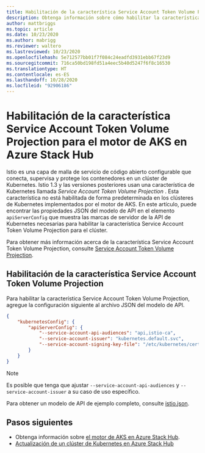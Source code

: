 ```yaml
---
title: Habilitación de la característica Service Account Token Volume Projection para el motor de AKS en Azure Stack Hub
description: Obtenga información sobre cómo habilitar la característica Service Account Token Volume Projection para el motor de AKS en Azure Stack Hub.
author: mattbriggs
ms.topic: article
ms.date: 10/23/2020
ms.author: mabrigg
ms.reviewer: waltero
ms.lastreviewed: 10/23/2020
ms.openlocfilehash: 5e712577bb01f7f084c24eadfd3931ebb67f23d9
ms.sourcegitcommit: 716ca50bd198fd51a4eec5b40d5247f6f8c16530
ms.translationtype: HT
ms.contentlocale: es-ES
ms.lasthandoff: 10/28/2020
ms.locfileid: "92906186"
---
```

# <a name="enabling-service-account-token-volume-projection-for-the-aks-engine-on-azure-stack-hub"></a>Habilitación de la característica Service Account Token Volume Projection para el motor de AKS en Azure Stack Hub

Istio es una capa de malla de servicio de código abierto configurable que conecta, supervisa y protege los contenedores en un clúster de Kubernetes. Istio 1.3 y las versiones posteriores usan una característica de Kubernetes llamada *Service Account Token Volume Projection* . Esta característica no está habilitada de forma predeterminada en los clústeres de Kubernetes implementados por el motor de AKS. En este artículo, puede encontrar las propiedades JSON del modelo de API en el elemento `apiServerConfig` que muestra las marcas de servidor de la API de Kubernetes necesarias para habilitar la característica Service Account Token Volume Projection para el clúster.

Para obtener más información acerca de la característica Service Account Token Volume Projection, consulte [Service Account Token Volume Projection](https://kubernetes.io/docs/tasks/configure-pod-container/configure-service-account/#service-account-token-volume-projection).

## <a name="enable-service-account-token-volume-projection"></a>Habilitación de la característica Service Account Token Volume Projection

Para habilitar la característica Service Account Token Volume Projection, agregue la configuración siguiente al archivo JSON del modelo de API. 

```json
{
    "kubernetesConfig": {
        "apiServerConfig": {
            "--service-account-api-audiences": "api,istio-ca",
            "--service-account-issuer": "kubernetes.default.svc",
            "--service-account-signing-key-file": "/etc/kubernetes/certs/apiserver.key"
        }
    }
}
```

> [!Note]  
> Es posible que tenga que ajustar `--service-account-api-audiences` y `--service-account-issuer` a su caso de uso específico.

Para obtener un modelo de API de ejemplo completo, consulte [istio.json](https://github.com/Azure/aks-engine/blob/master/examples/service-mesh/istio.json).

## <a name="next-steps"></a>Pasos siguientes

- Obtenga información sobre [el motor de AKS en Azure Stack Hub](azure-stack-kubernetes-aks-engine-overview.md).
- [Actualización de un clúster de Kubernetes en Azure Stack Hub](azure-stack-kubernetes-aks-engine-upgrade.md)
